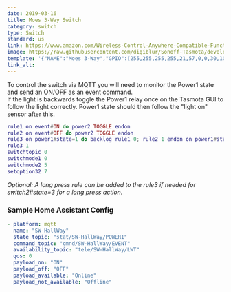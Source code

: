 ```yaml
---
date: 2019-03-16
title: Moes 3-Way Switch
category: switch
type: Switch
standard: us
link: https://www.amazon.com/Wireless-Control-Anywhere-Compatible-Function/dp/B07KQ876W7
image: https://raw.githubusercontent.com/digiblur/Sonoff-Tasmota/development/jpgs/moes3way.JPG
template: '{"NAME":"Moes 3-Way","GPIO":[255,255,255,255,21,57,0,0,30,10,9,255,255],"FLAG":0,"BASE":18}' 
link_alt: 
---
```

To control the switch via MQTT you will need to monitor the Power1 state and send an ON/OFF as an event command.  
If the light is backwards toggle the Power1 relay once on the Tasmota GUI to follow the light correctly.  Power1 state should then follow the "light on" sensor after this.  
```lua
rule1 on event#ON do power2 TOGGLE endon
rule2 on event#OFF do power2 TOGGLE endon
rule3 on power1#state=1 do backlog rule1 0; rule2 1 endon on power1#state=0 do backlog rule1 1; rule2 0 endon on switch2#state=3 do publish Moes3Way/Action Long endon
rule3 1
switchtopic 0
switchmode1 0
switchmode2 5
setoption32 7
```
*Optional: A long press rule can be added to the rule3 if needed for switch2#state=3 for a long press action.*

### Sample Home Assistant Config
```yaml
- platform: mqtt
  name: "SW-HallWay"
  state_topic: "stat/SW-HallWay/POWER1"
  command_topic: "cmnd/SW-HallWay/EVENT"
  availability_topic: "tele/SW-HallWay/LWT"
  qos: 0
  payload_on: "ON"
  payload_off: "OFF"
  payload_available: "Online"
  payload_not_available: "Offline"
```






